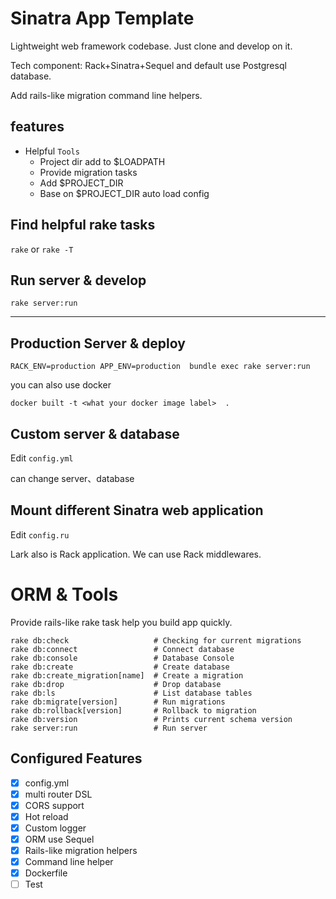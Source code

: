 # Sinatra App Template

Lightweight web framework codebase. Just clone and develop on it.

Tech component: Rack+Sinatra+Sequel and default use Postgresql database.

Add rails-like migration command line helpers.

## features

* Helpful `Tools` 
  * Project dir add to $LOADPATH
  * Provide migration tasks
  * Add $PROJECT_DIR
  * Base on $PROJECT_DIR auto load config

## Find helpful rake tasks

`rake` or  `rake -T`

## Run server & develop

`rake server:run`


------------

## Production Server & deploy

`RACK_ENV=production APP_ENV=production  bundle exec rake server:run`

you can also use docker

`docker built -t <what your docker image label>  .`

## Custom server & database

Edit `config.yml`

can change server、database
## Mount different Sinatra web application

Edit `config.ru`

Lark also is Rack application. We can use Rack middlewares.

# ORM & Tools


Provide rails-like rake task help you build app quickly.

```
rake db:check                   # Checking for current migrations
rake db:connect                 # Connect database
rake db:console                 # Database Console
rake db:create                  # Create database
rake db:create_migration[name]  # Create a migration
rake db:drop                    # Drop database
rake db:ls                      # List database tables
rake db:migrate[version]        # Run migrations
rake db:rollback[version]       # Rollback to migration
rake db:version                 # Prints current schema version
rake server:run                 # Run server
```


## Configured Features

* [x] config.yml
* [x] multi router DSL
* [x] CORS support
* [x] Hot reload
* [x] Custom logger
* [x] ORM use Sequel
* [x] Rails-like migration helpers
* [x] Command line helper
* [x] Dockerfile
* [ ] Test